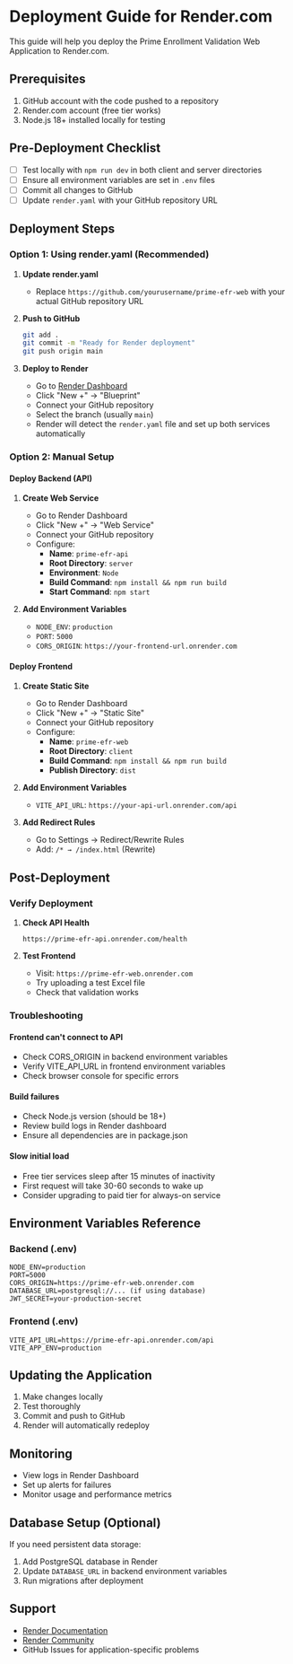 # Deployment Guide for Render.com

This guide will help you deploy the Prime Enrollment Validation Web Application to Render.com.

## Prerequisites

1. GitHub account with the code pushed to a repository
2. Render.com account (free tier works)
3. Node.js 18+ installed locally for testing

## Pre-Deployment Checklist

- [ ] Test locally with `npm run dev` in both client and server directories
- [ ] Ensure all environment variables are set in `.env` files
- [ ] Commit all changes to GitHub
- [ ] Update `render.yaml` with your GitHub repository URL

## Deployment Steps

### Option 1: Using render.yaml (Recommended)

1. **Update render.yaml**
   - Replace `https://github.com/yourusername/prime-efr-web` with your actual GitHub repository URL
   
2. **Push to GitHub**
   ```bash
   git add .
   git commit -m "Ready for Render deployment"
   git push origin main
   ```

3. **Deploy to Render**
   - Go to [Render Dashboard](https://dashboard.render.com/)
   - Click "New +" → "Blueprint"
   - Connect your GitHub repository
   - Select the branch (usually `main`)
   - Render will detect the `render.yaml` file and set up both services automatically

### Option 2: Manual Setup

#### Deploy Backend (API)

1. **Create Web Service**
   - Go to Render Dashboard
   - Click "New +" → "Web Service"
   - Connect your GitHub repository
   - Configure:
     - **Name**: `prime-efr-api`
     - **Root Directory**: `server`
     - **Environment**: `Node`
     - **Build Command**: `npm install && npm run build`
     - **Start Command**: `npm start`

2. **Add Environment Variables**
   - `NODE_ENV`: `production`
   - `PORT`: `5000`
   - `CORS_ORIGIN`: `https://your-frontend-url.onrender.com`

#### Deploy Frontend

1. **Create Static Site**
   - Go to Render Dashboard
   - Click "New +" → "Static Site"
   - Connect your GitHub repository
   - Configure:
     - **Name**: `prime-efr-web`
     - **Root Directory**: `client`
     - **Build Command**: `npm install && npm run build`
     - **Publish Directory**: `dist`

2. **Add Environment Variables**
   - `VITE_API_URL`: `https://your-api-url.onrender.com/api`

3. **Add Redirect Rules**
   - Go to Settings → Redirect/Rewrite Rules
   - Add: `/* → /index.html` (Rewrite)

## Post-Deployment

### Verify Deployment

1. **Check API Health**
   ```
   https://prime-efr-api.onrender.com/health
   ```

2. **Test Frontend**
   - Visit: `https://prime-efr-web.onrender.com`
   - Try uploading a test Excel file
   - Check that validation works

### Troubleshooting

#### Frontend can't connect to API
- Check CORS_ORIGIN in backend environment variables
- Verify VITE_API_URL in frontend environment variables
- Check browser console for specific errors

#### Build failures
- Check Node.js version (should be 18+)
- Review build logs in Render dashboard
- Ensure all dependencies are in package.json

#### Slow initial load
- Free tier services sleep after 15 minutes of inactivity
- First request will take 30-60 seconds to wake up
- Consider upgrading to paid tier for always-on service

## Environment Variables Reference

### Backend (.env)
```
NODE_ENV=production
PORT=5000
CORS_ORIGIN=https://prime-efr-web.onrender.com
DATABASE_URL=postgresql://... (if using database)
JWT_SECRET=your-production-secret
```

### Frontend (.env)
```
VITE_API_URL=https://prime-efr-api.onrender.com/api
VITE_APP_ENV=production
```

## Updating the Application

1. Make changes locally
2. Test thoroughly
3. Commit and push to GitHub
4. Render will automatically redeploy

## Monitoring

- View logs in Render Dashboard
- Set up alerts for failures
- Monitor usage and performance metrics

## Database Setup (Optional)

If you need persistent data storage:

1. Add PostgreSQL database in Render
2. Update `DATABASE_URL` in backend environment variables
3. Run migrations after deployment

## Support

- [Render Documentation](https://render.com/docs)
- [Render Community](https://community.render.com/)
- GitHub Issues for application-specific problems